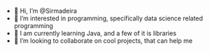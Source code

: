 - 👋 Hi, I’m @Sirmadeira
- 👀 I’m interested in programming, specifically data science related programming
- 🌱 I am currently learning Java, and a few of it is libraries
- 💞️ I’m looking to collaborate on cool projects, that can help me
<!---
Sirmadeira/Sirmadeira is a ✨ special ✨ repository because its `README.md` (this file) appears on your GitHub profile.
You can click the Preview link to take a look at your changes.
--->
